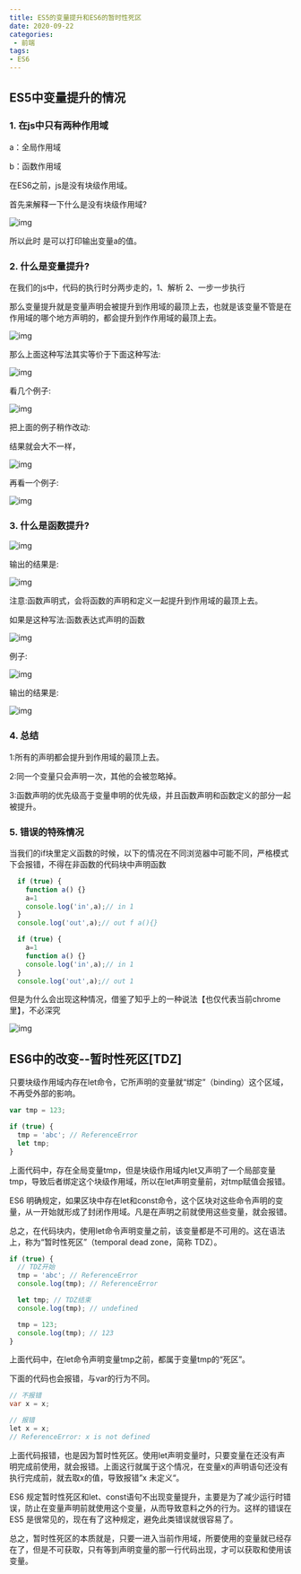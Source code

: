 ```yaml
---
title: ES5的变量提升和ES6的暂时性死区
date: 2020-09-22
categories:
 - 前端
tags:
- ES6
---
```


## ES5中变量提升的情况



### 1. 在js中只有两种作用域

a：全局作用域

b：函数作用域

在ES6之前，js是没有块级作用域。

首先来解释一下什么是没有块级作用域?

![img](https://img.jbzj.com/file_images/article/201805/201805240856261.jpg)

所以此时 是可以打印输出变量a的值。

### 2. 什么是变量提升?

在我们的js中，代码的执行时分两步走的，1、解析 2、一步一步执行

那么变量提升就是变量声明会被提升到作用域的最顶上去，也就是该变量不管是在作用域的哪个地方声明的，都会提升到作作用域的最顶上去。

![img](https://img.jbzj.com/file_images/article/201805/201805240856262.jpg)

那么上面这种写法其实等价于下面这种写法:

![img](https://img.jbzj.com/file_images/article/201805/201805240856263.jpg)

看几个例子:

![img](https://img.jbzj.com/file_images/article/201805/201805240856264.jpg)

把上面的例子稍作改动:

结果就会大不一样，

![img](https://img.jbzj.com/file_images/article/201805/201805240856265.jpg)

再看一个例子:

![img](https://img.jbzj.com/file_images/article/201805/201805240856266.jpg)

### 3. 什么是函数提升?

![img](https://img.jbzj.com/file_images/article/201805/201805240856267.jpg)

输出的结果是:

![img](https://img.jbzj.com/file_images/article/201805/201805240856268.jpg)

注意:函数声明式，会将函数的声明和定义一起提升到作用域的最顶上去。

如果是这种写法:函数表达式声明的函数

![img](https://img.jbzj.com/file_images/article/201805/201805240856269.jpg)

例子:

![img](https://img.jbzj.com/file_images/article/201805/2018052408562610.jpg)

输出的结果是:

![img](https://img.jbzj.com/file_images/article/201805/2018052408562611.jpg)

### 4. 总结

1:所有的声明都会提升到作用域的最顶上去。

2:同一个变量只会声明一次，其他的会被忽略掉。

3:函数声明的优先级高于变量申明的优先级，并且函数声明和函数定义的部分一起被提升。

### 5. 错误的特殊情况

当我们的if块里定义函数的时候，以下的情况在不同浏览器中可能不同，严格模式下会报错，不得在非函数的代码块中声明函数

```js
  if (true) {
    function a() {}
    a=1
    console.log('in',a);// in 1
  }
  console.log('out',a);// out f a(){}
```

```js
  if (true) {
    a=1
    function a() {}
    console.log('in',a);// in 1
  }
  console.log('out',a);// out 1
```

但是为什么会出现这种情况，借鉴了知乎上的一种说法【也仅代表当前chrome里】，不必深究

![img](https://pic3.zhimg.com/80/v2-b4e33e87f8ccbfb6a17dc52d9d2f3bc0_1440w.jpg?source=1940ef5c)



## ES6中的改变--暂时性死区[TDZ]



只要块级作用域内存在let命令，它所声明的变量就“绑定”（binding）这个区域，不再受外部的影响。



```js
var tmp = 123;

if (true) {
  tmp = 'abc'; // ReferenceError
  let tmp;
}
```

上面代码中，存在全局变量tmp，但是块级作用域内let又声明了一个局部变量tmp，导致后者绑定这个块级作用域，所以在let声明变量前，对tmp赋值会报错。



ES6 明确规定，如果区块中存在let和const命令，这个区块对这些命令声明的变量，从一开始就形成了封闭作用域。凡是在声明之前就使用这些变量，就会报错。

总之，在代码块内，使用let命令声明变量之前，该变量都是不可用的。这在语法上，称为“暂时性死区”（temporal dead zone，简称 TDZ）。



```jsx
if (true) {
  // TDZ开始
  tmp = 'abc'; // ReferenceError
  console.log(tmp); // ReferenceError

  let tmp; // TDZ结束
  console.log(tmp); // undefined

  tmp = 123;
  console.log(tmp); // 123
}
```

上面代码中，在let命令声明变量tmp之前，都属于变量tmp的“死区”。

下面的代码也会报错，与var的行为不同。



```csharp
// 不报错
var x = x;

// 报错
let x = x;
// ReferenceError: x is not defined
```

上面代码报错，也是因为暂时性死区。使用let声明变量时，只要变量在还没有声明完成前使用，就会报错。上面这行就属于这个情况，在变量x的声明语句还没有执行完成前，就去取x的值，导致报错”x 未定义“。

ES6 规定暂时性死区和let、const语句不出现变量提升，主要是为了减少运行时错误，防止在变量声明前就使用这个变量，从而导致意料之外的行为。这样的错误在 ES5 是很常见的，现在有了这种规定，避免此类错误就很容易了。

总之，暂时性死区的本质就是，只要一进入当前作用域，所要使用的变量就已经存在了，但是不可获取，只有等到声明变量的那一行代码出现，才可以获取和使用该变量。